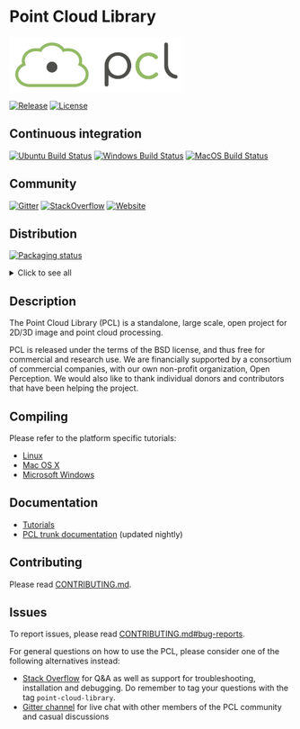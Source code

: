 # Point Cloud Library

<img src="pcl.png" align="center" height="100">

[![Release][release-image]][releases]
[![License][license-image]][license]

[release-image]: https://img.shields.io/badge/release-1.10.1-green.svg?style=flat
[releases]: https://github.com/PointCloudLibrary/pcl/releases

[license-image]: https://img.shields.io/badge/license-BSD-green.svg?style=flat
[license]: https://github.com/PointCloudLibrary/pcl/blob/master/LICENSE.txt

Continuous integration
----------------------

[![Ubuntu Build Status][ci-ubuntu-image]][ci-ubuntu] [![Windows Build Status][ci-windows-image]][ci-windows] [![MacOS Build Status][ci-macos-image]][ci-macos]

[ci-ubuntu]: https://dev.azure.com/PointCloudLibrary/pcl/_build/latest?definitionId=4
[ci-ubuntu-image]: https://img.shields.io/azure-devops/build/PointCloudLibrary/0fc52e87-00b9-420e-acbc-c842c4f2d9cc/4.svg?label=Ubuntu&logo=azure%20pipelines
[ci-windows]: https://dev.azure.com/PointCloudLibrary/pcl/_build/latest?definitionId=3
[ci-windows-image]: https://img.shields.io/azure-devops/build/PointCloudLibrary/0fc52e87-00b9-420e-acbc-c842c4f2d9cc/3.svg?label=Windows&logo=azure%20pipelines
[ci-macos]: https://dev.azure.com/PointCloudLibrary/pcl/_build/latest?definitionId=2
[ci-macos-image]: https://img.shields.io/azure-devops/build/PointCloudLibrary/0fc52e87-00b9-420e-acbc-c842c4f2d9cc/2.svg?label=MacOS&logo=azure%20pipelines

Community
---------
[![Gitter][gitter-image]][gitter-channel]
[![StackOverflow][so-question-count]][stackoverflow]
[![Website][website-status]][website]

[gitter-image]: https://img.shields.io/gitter/room/PointCloudLibrary/pcl.svg?label=community%20chat&logo=gitter&logoColor=%23ED1965
[gitter-channel]: https://gitter.im/PointCloudLibrary/pcl
[website-status]: https://img.shields.io/website/http/www.pointclouds.org.svg?down_color=red&down_message=is%20down&up_color=yellow&up_message=is%20outdated
[website]: http://www.pointclouds.org

[so-question-count]: https://img.shields.io/stackexchange/stackoverflow/t/point-cloud-library.svg?logo=stackoverflow
[stackoverflow]: https://stackoverflow.com/questions/tagged/point-cloud-library

Distribution
---------
[![Packaging status](https://repology.org/badge/tiny-repos/pcl-pointclouds.svg)](https://repology.org/project/pcl-pointclouds/badges)
<details>
<summary>Click to see all</summary>
<p>
<a href="https://repology.org/project/pcl-pointclouds/versions"><img src="https://repology.org/badge/vertical-allrepos/pcl-pointclouds.svg?header=pcl-pointclouds"></a>
</p>
</details>

Description
-----------
The Point Cloud Library (PCL) is a standalone, large scale, open project for 2D/3D image and point cloud processing.

PCL is released under the terms of the BSD license, and thus free for commercial and research use. We are financially supported by a consortium of commercial companies, with our own non-profit organization, Open Perception. We would also like to thank individual donors and contributors that have been helping the project.

Compiling
---------
Please refer to the platform specific tutorials:
 - [Linux](http://www.pointclouds.org/documentation/tutorials/compiling_pcl_posix.php)
 - [Mac OS X](http://www.pointclouds.org/documentation/tutorials/compiling_pcl_macosx.php)
 - [Microsoft Windows](http://www.pointclouds.org/documentation/tutorials/compiling_pcl_windows.php)

Documentation
-------------
- [Tutorials](http://www.pointclouds.org/documentation/tutorials/)
- [PCL trunk documentation](https://pointcloudlibrary.github.io/documentation/) (updated nightly)

Contributing
------------
Please read [CONTRIBUTING.md](https://github.com/PointCloudLibrary/pcl/blob/master/CONTRIBUTING.md).

Issues
------
To report issues, please read [CONTRIBUTING.md#bug-reports](https://github.com/PointCloudLibrary/pcl/blob/master/CONTRIBUTING.md#bug-reports).

For general questions on how to use the PCL, please consider one of the following alternatives instead:
* [Stack Overflow](https://stackoverflow.com/questions/tagged/point-cloud-library)
for Q&A as well as support for troubleshooting, installation and debugging. Do
remember to tag your questions with the tag `point-cloud-library`.
* [Gitter channel](https://gitter.im/PointCloudLibrary/pcl) for live chat with
other members of the PCL community and casual discussions

<!-- 
  * Mailing list: The [PCL Google Group](https://groups.google.com/forum/#!forum/point-cloud-library)
-->

<!-- There's an option of creating our own compatibility tracker

API/ABI Compatibility Report
------
For details about API/ABI changes over the timeline please check PCL's page at [ABI Laboratory](https://abi-laboratory.pro/tracker/timeline/pcl/).
-->
